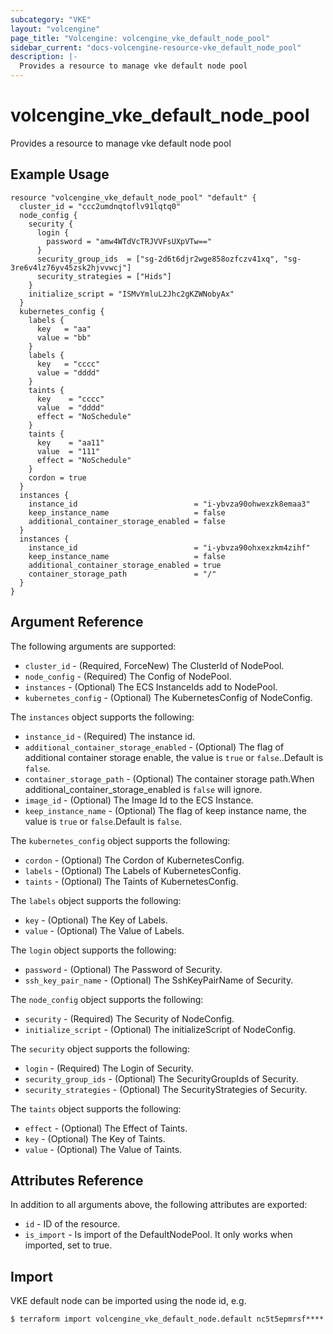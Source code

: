 ```yaml
---
subcategory: "VKE"
layout: "volcengine"
page_title: "Volcengine: volcengine_vke_default_node_pool"
sidebar_current: "docs-volcengine-resource-vke_default_node_pool"
description: |-
  Provides a resource to manage vke default node pool
---
```

# volcengine_vke_default_node_pool
Provides a resource to manage vke default node pool
## Example Usage
```hcl
resource "volcengine_vke_default_node_pool" "default" {
  cluster_id = "ccc2umdnqtoflv91lqtq0"
  node_config {
    security {
      login {
        password = "amw4WTdVcTRJVVFsUXpVTw=="
      }
      security_group_ids  = ["sg-2d6t6djr2wge858ozfczv41xq", "sg-3re6v4lz76yv45zsk2hjvvwcj"]
      security_strategies = ["Hids"]
    }
    initialize_script = "ISMvYmluL2Jhc2gKZWNobyAx"
  }
  kubernetes_config {
    labels {
      key   = "aa"
      value = "bb"
    }
    labels {
      key   = "cccc"
      value = "dddd"
    }
    taints {
      key    = "cccc"
      value  = "dddd"
      effect = "NoSchedule"
    }
    taints {
      key    = "aa11"
      value  = "111"
      effect = "NoSchedule"
    }
    cordon = true
  }
  instances {
    instance_id                          = "i-ybvza90ohwexzk8emaa3"
    keep_instance_name                   = false
    additional_container_storage_enabled = false
  }
  instances {
    instance_id                          = "i-ybvza90ohxexzkm4zihf"
    keep_instance_name                   = false
    additional_container_storage_enabled = true
    container_storage_path               = "/"
  }
}
```
## Argument Reference
The following arguments are supported:
* `cluster_id` - (Required, ForceNew) The ClusterId of NodePool.
* `node_config` - (Required) The Config of NodePool.
* `instances` - (Optional) The ECS InstanceIds add to NodePool.
* `kubernetes_config` - (Optional) The KubernetesConfig of NodeConfig.

The `instances` object supports the following:

* `instance_id` - (Required) The instance id.
* `additional_container_storage_enabled` - (Optional) The flag of additional container storage enable, the value is `true` or `false`..Default is `false`.
* `container_storage_path` - (Optional) The container storage path.When additional_container_storage_enabled is `false` will ignore.
* `image_id` - (Optional) The Image Id to the ECS Instance.
* `keep_instance_name` - (Optional) The flag of keep instance name, the value is `true` or `false`.Default is `false`.

The `kubernetes_config` object supports the following:

* `cordon` - (Optional) The Cordon of KubernetesConfig.
* `labels` - (Optional) The Labels of KubernetesConfig.
* `taints` - (Optional) The Taints of KubernetesConfig.

The `labels` object supports the following:

* `key` - (Optional) The Key of Labels.
* `value` - (Optional) The Value of Labels.

The `login` object supports the following:

* `password` - (Optional) The Password of Security.
* `ssh_key_pair_name` - (Optional) The SshKeyPairName of Security.

The `node_config` object supports the following:

* `security` - (Required) The Security of NodeConfig.
* `initialize_script` - (Optional) The initializeScript of NodeConfig.

The `security` object supports the following:

* `login` - (Required) The Login of Security.
* `security_group_ids` - (Optional) The SecurityGroupIds of Security.
* `security_strategies` - (Optional) The SecurityStrategies of Security.

The `taints` object supports the following:

* `effect` - (Optional) The Effect of Taints.
* `key` - (Optional) The Key of Taints.
* `value` - (Optional) The Value of Taints.

## Attributes Reference
In addition to all arguments above, the following attributes are exported:
* `id` - ID of the resource.
* `is_import` - Is import of the DefaultNodePool. It only works when imported, set to true.


## Import
VKE default node can be imported using the node id, e.g.
```
$ terraform import volcengine_vke_default_node.default nc5t5epmrsf****
```

